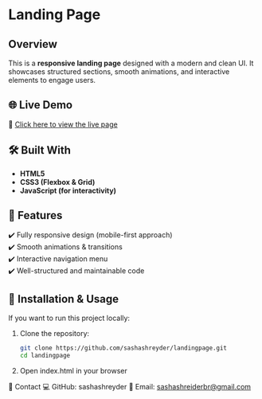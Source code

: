 # Landing Page 

## Overview  
This is a **responsive landing page** designed with a modern and clean UI. It showcases structured sections, smooth animations, and interactive elements to engage users.  

## 🌐 Live Demo  
🔗 [Click here to view the live page](https://sashashreyder.github.io/landingpage/)  

## 🛠️ Built With  
- **HTML5**  
- **CSS3 (Flexbox & Grid)**  
- **JavaScript (for interactivity)**  

## 📌 Features  
✔️ Fully responsive design (mobile-first approach)  
✔️ Smooth animations & transitions  
✔️ Interactive navigation menu  
✔️ Well-structured and maintainable code  

## 🚀 Installation & Usage  
If you want to run this project locally:  
1. Clone the repository:  
   ```bash
   git clone https://github.com/sashashreyder/landingpage.git
   cd landingpage
2. Open index.html in your browser

📩 Contact
💻 GitHub: sashashreyder
📧 Email: sashashreiderbr@gmail.com

